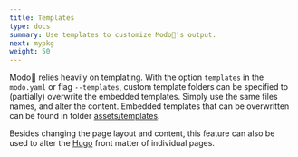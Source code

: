```yaml
---
title: Templates
type: docs
summary: Use templates to customize Modo🧯's output.
next: mypkg
weight: 50
---
```


Modo🧯 relies heavily on templating.
With the option `templates` in the `modo.yaml` or flag `--templates`, custom template folders can be specified to (partially) overwrite the embedded templates.
Simply use the same files names, and alter the content.
Embedded templates that can be overwritten can be found in folder [assets/templates](https://github.com/mlange-42/modo/tree/main/assets/templates).

Besides changing the page layout and content, this feature can also be used to alter the [Hugo](../../formats#hugo) front matter of individual pages.
